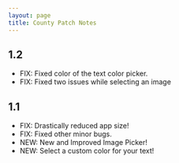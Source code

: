 ```yaml
---
layout: page
title: County Patch Notes
---
```


## 1.2

- FIX: Fixed color of the text color picker.
- FIX: Fixed two issues while selecting an image

## 1.1

* FIX: Drastically reduced app size!
* FIX: Fixed other minor bugs.
* NEW: New and Improved Image Picker!
* NEW: Select a custom color for your text!